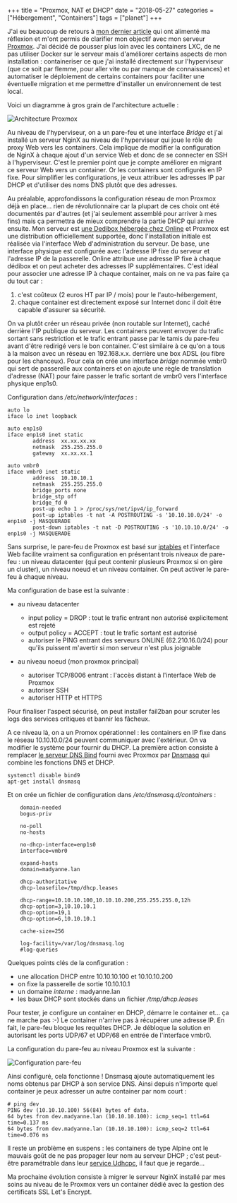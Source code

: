 +++
title = "Proxmox, NAT et DHCP"
date = "2018-05-27"
categories = ["Hébergement", "Containers"]
tags = ["planet"] 
+++

J'ai eu beaucoup de retours à [mon dernier article](https://blogduyax.madyanne.fr/2018/hebergement-containers/) qui ont  alimenté ma réflexion et m'ont permis de clarifier mon objectif avec mon serveur [Proxmox](https://fr.wikipedia.org/wiki/Proxmox_VE). J'ai décidé de pousser plus loin avec les containers LXC, de ne pas utiliser Docker sur le serveur mais d'améliorer certains aspects de mon installation : containeriser ce que j'ai installé directement sur l'hyperviseur (que ce soit par flemme, pour aller vite ou par manque de connaissances) et automatiser le déploiement de certains containers pour faciliter une éventuelle  migration et me permettre d'installer un environnement de test local.

Voici un diagramme à gros grain de l'architecture actuelle :

![Architecture Proxmox](/images/2018/archi-proxmox.jpg)

Au niveau de l'hyperviseur, on a un pare-feu et une interface *Bridge* et j'ai installé un serveur NginX au niveau de l'hyperviseur qui joue le rôle de proxy Web vers les containers. Cela implique de modifier la configuration de NginX à chaque ajout d'un service Web et donc de se connecter en SSH à l'hyperviseur. C'est le premier point que je compte améliorer en migrant ce serveur Web vers un container. Or les containers sont configurés en IP fixe. Pour simplifier les configurations, je veux attribuer les adresses IP par DHCP et d'utiliser des noms DNS plutôt que des adresses.

Au préalable, approfondissons la configuration réseau de mon Proxmox déjà en place... rien de révolutionnaire car la plupart de ces choix ont été documentés par d'autres (et j'ai seulement assemblé pour arriver à mes fins) mais ça permettra de mieux comprendre la partie DHCP qui arrive ensuite. Mon serveur est [une Dedibox hébergée chez Online](https://www.online.net/fr/serveur-dedie) et Proxmox est une distribution officiellement supportée, donc l'installation initiale est réalisée via l'interface Web d'administration du serveur. De base, une interface physique est configurée avec l'adresse IP fixe du serveur et l'adresse IP de la passerelle. Online attribue une adresse IP fixe à chaque dédibox et on peut acheter des adresses IP supplémentaires. C'est idéal pour associer une adresse IP à chaque container, mais on ne va pas faire ça du tout car :

1. c'est coûteux (2 euros HT par IP / mois) pour le l'auto-hébergement,
2. chaque container est directement exposé sur Internet donc il doit être capable d'assurer sa sécurité.

On va plutôt créer un réseau privée (non routable sur Internet), caché derrière l'IP publique du serveur. Les containers peuvent envoyer du trafic sortant sans restriction et le trafic entrant passe par le tamis du pare-feu avant d'être redirigé vers le bon container. C'est similaire à ce qu'on a tous à la maison avec un réseau en 192.168.x.x. derrière une box ADSL (ou fibre pour les chanceux). Pour cela on crée une interface *bridge* nommée vmbr0 qui sert de passerelle aux containers et on ajoute une règle de translation d'adresse (NAT) pour faire passer le trafic sortant de vmbr0 vers l'interface physique enp1s0.

Configuration dans */etc/network/interfaces* :

    auto lo
    iface lo inet loopback

    auto enp1s0
    iface enp1s0 inet static
            address  xx.xx.xx.xx
            netmask  255.255.255.0
            gateway  xx.xx.xx.1

    auto vmbr0
    iface vmbr0 inet static
            address  10.10.10.1
            netmask  255.255.255.0
            bridge_ports none
            bridge_stp off
            bridge_fd 0
            post-up echo 1 > /proc/sys/net/ipv4/ip_forward
            post-up iptables -t nat -A POSTROUTING -s '10.10.10.0/24' -o enp1s0 -j MASQUERADE
            post-down iptables -t nat -D POSTROUTING -s '10.10.10.0/24' -o enp1s0 -j MASQUERADE

Sans surprise, le pare-feu de Proxmox est basé sur [iptables](https://fr.wikipedia.org/wiki/Iptables) et l'interface Web facilite vraiment sa configuration en présentant trois niveaux de pare-feu : un niveau datacenter (qui peut contenir plusieurs Proxmox si on gère un cluster), un niveau noeud et un niveau container. On peut activer le pare-feu à chaque niveau. 

Ma configuration de base est la suivante :

- au niveau datacenter

    - input policy = DROP : tout le trafic entrant non autorisé explicitement est rejeté
    - output policy = ACCEPT : tout le trafic sortant est autorisé
    - autoriser le PING entrant des serveurs ONLINE (62.210.16.0/24) pour qu'ils puissent m'avertir si mon serveur n'est plus joignable

- au niveau noeud (mon proxmox principal)

    - autoriser TCP/8006 entrant : l'accès distant à l'interface Web de Proxmox
    - autoriser SSH
    - autoriser HTTP et HTTPS

Pour finaliser l'aspect sécurisé, on peut installer fail2ban pour scruter les logs des services critiques et bannir les fâcheux.

A ce niveau là, on a un Promox opérationnel : les containers en IP fixe dans le réseau 10.10.10.0/24 peuvent communiquer avec l'extérieur. On va modifier le système pour fournir du DHCP. La première action consiste à remplacer [le serveur DNS Bind](https://fr.wikipedia.org/wiki/BIND) fourni avec Proxmox par [Dnsmasq](https://fr.wikipedia.org/wiki/Dnsmasq) qui combine les fonctions DNS et DHCP.

    systemctl disable bind9
    apt-get install dnsmasq

Et on crée un fichier de configuration dans */etc/dnsmasq.d/containers* :

        domain-needed
        bogus-priv

        no-poll
        no-hosts

        no-dhcp-interface=enp1s0
        interface=vmbr0

        expand-hosts
        domain=madyanne.lan

        dhcp-authoritative
        dhcp-leasefile=/tmp/dhcp.leases

        dhcp-range=10.10.10.100,10.10.10.200,255.255.255.0,12h
        dhcp-option=3,10.10.10.1
        dhcp-option=19,1
        dhcp-option=6,10.10.10.1

        cache-size=256

        log-facility=/var/log/dnsmasq.log
        #log-queries

Quelques points clés de la configuration :

- une allocation DHCP entre 10.10.10.100 et 10.10.10.200
- on fixe la passerelle de sortie 10.10.10.1
- un domaine *interne* : madyanne.lan
- les baux DHCP sont stockés dans un fichier */tmp/dhcp.leases*

Pour tester, je configure un container en DHCP, démarre le container et... ça ne marche pas :-) Le container n'arrive pas à récupérer une adresse IP. En fait, le pare-feu bloque les requêtes DHCP. Je débloque la solution en autorisant les ports UDP/67 et UDP/68 en entrée de l'interface vmbr0.

La configuration du pare-feu au niveau Proxmox est la suivante :

![Configuration pare-feu](/images/2018/proxmox-firewall-rules.png)

Ainsi configuré, cela fonctionne ! Dnsmasq ajoute automatiquement les noms obtenus par DHCP à son service DNS. Ainsi depuis n'importe quel container je peux adresser un autre container par nom court :

    # ping dev
    PING dev (10.10.10.100) 56(84) bytes of data.
    64 bytes from dev.madyanne.lan (10.10.10.100): icmp_seq=1 ttl=64 time=0.137 ms
    64 bytes from dev.madyanne.lan (10.10.10.100): icmp_seq=2 ttl=64 time=0.076 ms

Il reste un problème en suspens : les containers de type Alpine ont le mauvais goût de ne pas propager leur nom au serveur DHCP ; c'est peut-être paramétrable dans leur [service Udhcpc](https://wiki.alpinelinux.org/wiki/Udhcpc), il faut que je regarde...

Ma prochaine évolution consiste à migrer le serveur NginX installé par mes soins au niveau de le Proxmox vers un container dédié avec la gestion des certificats SSL Let's Encrypt.